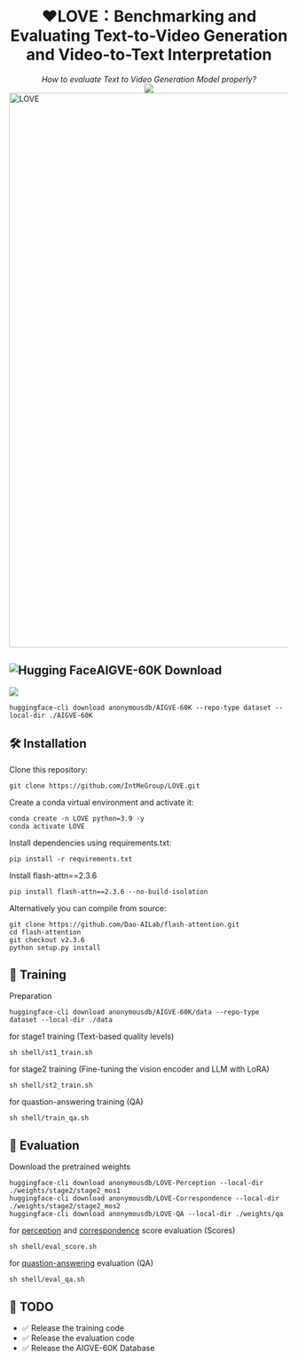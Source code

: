 # 

<div align="center">
   <h1>❤️LOVE：Benchmarking and Evaluating Text-to-Video Generation and Video-to-Text Interpretation</h1>
   <i>How to evaluate Text to Video Generation Model properly?</i>
   <div>
      <a href="https://huggingface.co/datasets/anonymousdb/AIGVE-60K"><img src="https://img.shields.io/badge/%F0%9F%A4%97%20Hugging%20Face-Dataset-green"></a>
   </div>
</div>
<img width="1000" alt="LOVE" src="https://github.com/user-attachments/assets/20901a3b-68e8-4b65-89b1-acbe38ae7165" />


## ![Hugging Face](https://huggingface.co/front/assets/huggingface_logo-noborder.svg)AIGVE-60K Download
 <a href="https://huggingface.co/datasets/anonymousdb/AIGVE-60K"><img src="https://img.shields.io/badge/%F0%9F%A4%97%20Hugging%20Face-Dataset-green"></a>
```
huggingface-cli download anonymousdb/AIGVE-60K --repo-type dataset --local-dir ./AIGVE-60K
```
## 🛠️ Installation

Clone this repository:
```
git clone https://github.com/IntMeGroup/LOVE.git
```
Create a conda virtual environment and activate it:
```
conda create -n LOVE python=3.9 -y
conda activate LOVE
```
Install dependencies using requirements.txt:
```
pip install -r requirements.txt
```
Install flash-attn==2.3.6
```
pip install flash-attn==2.3.6 --no-build-isolation
```
Alternatively you can compile from source:
```
git clone https://github.com/Dao-AILab/flash-attention.git
cd flash-attention
git checkout v2.3.6
python setup.py install
```

## 🌈 Training
Preparation
```
huggingface-cli download anonymousdb/AIGVE-60K/data --repo-type dataset --local-dir ./data
```

for stage1 training (Text-based quality levels)

```
sh shell/st1_train.sh
```
for stage2 training (Fine-tuning the vision encoder and LLM with LoRA)

```
sh shell/st2_train.sh
```

for quastion-answering training (QA)
```
sh shell/train_qa.sh
```

## 🌈 Evaluation
Download the pretrained weights
```
huggingface-cli download anonymousdb/LOVE-Perception --local-dir ./weights/stage2/stage2_mos1
huggingface-cli download anonymousdb/LOVE-Correspondence --local-dir ./weights/stage2/stage2_mos2
huggingface-cli download anonymousdb/LOVE-QA --local-dir ./weights/qa
```

for [perception](https://huggingface.co/anonymousdb/LOVE-Perception) and [correspondence](https://huggingface.co/anonymousdb/LOVE-Correspondence) score evaluation (Scores)

```
sh shell/eval_score.sh
```

for [quastion-answering](https://huggingface.co/anonymousdb/LOVE-QA) evaluation (QA)
```
sh shell/eval_qa.sh
```


## 📌 TODO
- ✅ Release the training code 
- ✅ Release the evaluation code 
- ✅ Release the AIGVE-60K Database

